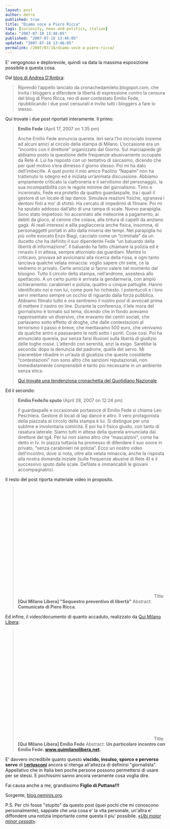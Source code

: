 ```yaml
---
layout: post
author: detro
published: true
title: "Diamo voce a Piero Ricca"
tags: [curiosity, news-and-politics, italian]
date: "2007-07-18 13:46:05"
published: "2007-07-18 13:46:05"
updated: "2007-07-18 13:46:05"
permalink: /2007/07/18/diamo-voce-a-piero-ricca/
---
```


E' vergognoso e deplorevole, quindi va data la massima esposizione possibile a questa cosa.

Dal <a href="http://dambra.wordpress.com/2007/07/17/i-due-post-censurati/">blog di Andrea D'Ambra</a>:
<blockquote>Riprendo l’appello lanciato da cronachedamileto.blogspot.com, che invita i bloggers a difendere la libertà di espressione contro la censura del blog di Piero Ricca, reo di aver contestato Emilio Fede, ripubblicando i due post censurati e invito tutti i bloggers a fare lo stesso.</blockquote>

Qui trovate i due post riportati interamente. Il primo:
<blockquote>
<strong>Emilio Fede</strong>
(April 17, 2007 on 1:35 pm)

Anche Emilio Fede annuncia querela. Ieri sera l’ho incrociato insieme ad alcuni amici al circolo della stampa di Milano. L’occasione era un “incontro con il direttore” organizzato dal Giorno. Sul marciapiede gli abbiamo posto la questione delle frequenze abusivamente occupate da Rete 4. Lui ha risposto con un tentativo di sarcasmo, dicendo che per quel motivo s’era dimesso il giorno stesso. Poi mi ha dato dell’imbecille. A quel punto il mio amico Paolino “Napalm” non ha trattenuto lo sdegno ed è iniziata un’animata discussione. Abbiamo ampiamente criticato la cialtroneria e il servilismo del personaggio, la sua incompatibilità con le regole minime del giornalismo. Tinto e inceronato, Fede era protetto da quattro guardaspalle, tra i quali il gestore di un locale di lap dance. Simulava reazioni fisiche, sgranava i dentoni finti a mo’ di sfottò. Ha cercato di impedirmi di filmare. Poi mi ha sputato addosso dall’alto di una rampa di scale. Nuovo parapiglia. Sono stato impietoso: ho accennato alle meteorine a pagamento, ai debiti da gioco, al cerone che colava, alla tintura di capelli da anziano gagà. Ai reali interessi e allla pagliacceria anche fisica, insomma, di personaggetti portati in alto dalla miseria dei tempi. Nel parapiglia ho più volte evocato Enzo Biagi, cacciato come un “criminale” da un ducetto che ha definito il suo dipendente Fede “un baluardo della libertà di informazione”. Il baluardo ha fatto chiamare la polizia ed è rimasto lì in attesa, sempre attorniato dai guardiani. Mentre lo criticavo, provava ad avvicinarsi alla ricerca della rissa, e ogni tanto lanciava qualche velata minaccia: voglio sapere chi siete, ce la vedremo in privato. Certe amicizie si fanno valere nel momento del bisogno. Tutto il circolo della stampa, nell’androne, assisteva allo spettacolo. A un certo punto è arrivata la gendarmeria, con ampio schieramento: carabinieri e polizia, quattro o cinque pattuglie. Hanno identificato noi e non lui, come pure ho richiesto. I potentucoli e i loro servi meritano sempre un occhio di riguardo dalla forza pubblica. Abbiamo filmato tutto e ora sentiremo il nostro pool di avvocati prima di mettere il nastro on line. Durante la conferenza, il lele mora del giornalismo è tornato sul tema, dicendo che in fondo avevamo rappresentato un diversivo, che eravamo dei centri sociali, che parlavamo sotto effetto di droghe, che dalle contestazioni al terrorismo il passo è breve, che meritavamo 500 euro, che venivamo da qualche antro e passavamo le notti sotto i ponti. Cose così. Poi ha annunciato querela, pur senza farsi illusioni sulla libertà di giudizio delle toghe rosse. L’attendo con serenità, anzi la esigo. Sarebbe la seconda: dopo la denuncia del padrone, quella del servo. Mi piacerebbe ribadire in un’aula di giustizia che queste cosiddette “contestazioni” non sono altro che sanzioni reputazionali, non immediatamente comprensibili e tanto più necessarie in un ambiente senza etica.

<a href="http://qn.quotidiano.net/2007/04/17/6279-emilio_fede_aggredito.shtml">Qui trovate una tendenziosa cronachetta del Quotidiano Nazionale</a>.
</blockquote>

Ed il secondo:
<blockquote>
<strong>Emilio Fede/lo sputo</strong>
(April 28, 2007 on 12:24 pm)

Il guardaspalle e occasionale portavoce di Emilio Fede si chiama Leo Peschiera. Gestore di locali di lap dance e altro. Il vero protagonista della piazzata al circolo della stampa è lui. Si distingue per una sublime e involontaria comicità. E poi ha il fisico giusto, con tanto di rasatura laterale.
Siamo tutti in attesa della querela annunciata dal direttore del tg4. Per lui non siamo altro che “mascalzoni”, come ha detto in tv. In piazza tuttavia ha promesso di difendere il suo onore in privato, “senza carabinieri né polizia”.
Ecco un nostro video dell’incontro, dove si nota, oltre alla velata minaccia, anche la risposta alla nostra domanda iniziale (sulle frequenze abusive di Rete 4) e il successivo sputo dalle scale. Defilate e immancabili le giovani accompagnatrici.
</blockquote>

Il resto del post riporta materiale video in proposito. <!--more-->
<blockquote><object width="425" height="350"><param name="movie" value="http://www.youtube.com/v/H--4qyu5sSY"></param><param name="wmode" value="transparent"></param><embed src="http://www.youtube.com/v/H--4qyu5sSY" type="application/x-shockwave-flash" wmode="transparent" width="425" height="350"></embed></object>
Title: <strong>[Qui Milano Libera] "Sequestro preventivo di libertà"</strong>
Abstract: <strong> Comunicato di Piero Ricca.</strong>
</blockquote>

Ed infine, il video/documento di quanto accaduto, realizzato da <a href="http://www.quimilanolibera.net/">Qui Milano Libera</a>:
<blockquote><object width="425" height="350"><param name="movie" value="http://www.youtube.com/v/5KbGNQwO7es"></param><param name="wmode" value="transparent"></param><embed src="http://www.youtube.com/v/5KbGNQwO7es" type="application/x-shockwave-flash" wmode="transparent" width="425" height="350"></embed></object>
Title: <strong>[Qui Milano Libera] Emilio Fede</strong>
Abstract: <strong>Un particolare incontro con Emilio Fede. <a href="www.quimilanolibera.net">www.quimilanolibera.net</a>.</strong>
</blockquote>

E' davvero incredibile quanto questo <strong>viscido, insulso, sporco e perverso servo</strong> di <a href="http://www.detronizator.org/search/berlusconi">b<strong>erlusconi</strong></a> ancora si ritenga all'altezza di definirsi "giornalista". Appellativo che in Italia ben poche persone possono permettersi di usare per se stessi. E pochissimi sanno ancora veramente cosa voglia dire.

Fai causa anche a me, grandissimo <strong>Figlio di Puttana!!!</strong>

Sorgente, <a href="http://blog.neminis.org/liberta-di-espressione-e-informazione.html">blog.neminis.org</a>.

P.S. Per chi fosse "stupito" da questo post (quei pochi che mi conoscono personalmente), sappiate che una cosa e' la vita personale, un'altra e' diffondere una notizia importante come questa il piu' possibile. <a href="http://it.wikipedia.org/wiki/Ubi_maior_minor_cessat">&laquo;<em>Ubi maior minor cessat</em>&raquo;</a>.





